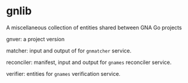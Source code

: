 # gnlib

A miscellaneous collection of entities shared between GNA Go projects

gnver: a project version

matcher: input and output of for `gnmatcher` service.

reconciler: manifest, input and output for `gnames` reconciler service.

verifier: entities for `gnames` verification service.
